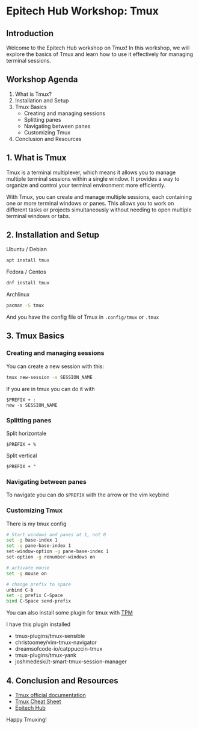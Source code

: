 # Epitech Hub Workshop: Tmux

## Introduction

Welcome to the Epitech Hub workshop on Tmux! In this workshop, we will explore the basics of Tmux and learn how to use it effectively for managing terminal sessions.

## Workshop Agenda

1. What is Tmux?
2. Installation and Setup
3. Tmux Basics
   - Creating and managing sessions
   - Splitting panes
   - Navigating between panes
   - Customizing Tmux
4. Conclusion and Resources

## 1. What is Tmux

Tmux is a terminal multiplexer, which means it allows you to manage multiple terminal sessions within a single window. It provides a way to organize and control your terminal environment more efficiently.

With Tmux, you can create and manage multiple sessions, each containing one or more terminal windows or panes. This allows you to work on different tasks or projects simultaneously without needing to open multiple terminal windows or tabs.

## 2. Installation and Setup

Ubuntu / Debian

```sh
apt install tmux
```

Fedora / Centos

```sh
dnf install tmux
```

Archlinux

```sh
pacman -S tmux
```

And you have the config file of Tmux in `.config/tmux` or `.tmux`

## 3. Tmux Basics

### Creating and managing sessions

You can create a new session with this:

```sh
tmux new-session -s SESSION_NAME
```

If you are in tmux you can do it with

```tmux
$PREFIX + :
new -s SESSION_NAME
```

### Splitting panes

Split horizontale

```tmux
$PREFIX + %
```

Split vertical

```tmux
$PREFIX + "
```

### Navigating between panes

To navigate you can do `$PREFIX` with the arrow or the vim keybind

### Customizing Tmux

There is my tmux config

```sh
# Start windows and panes at 1, not 0
set -g base-index 1
set -g pane-base-index 1
set-window-option -g pane-base-index 1
set-option -g renumber-windows on

# activate mouse
set -g mouse on

# change prefix to space
unbind C-b
set -g prefix C-Space
bind C-Space send-prefix
```

You can also install some plugin for tmux with [TPM](https://github.com/tmux-plugins/tpm)

I have this plugin installed

- tmux-plugins/tmux-sensible
- christoomey/vim-tmux-navigator
- dreamsofcode-io/catppuccin-tmux
- tmux-plugins/tmux-yank
- joshmedeski/t-smart-tmux-session-manager

## 4. Conclusion and Resources

- [Tmux official documentation](https://github.com/tmux/tmux/wiki)
- [Tmux Cheat Sheet](https://tmuxcheatsheet.com/)
- [Epitech Hub](https://github.com/Epitech)

Happy Tmuxing!
